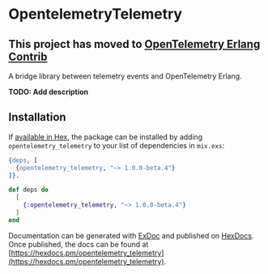 # OpentelemetryTelemetry

## This project has moved to [OpenTelemetry Erlang Contrib](https://github.com/open-telemetry/opentelemetry-erlang-contrib/tree/main/utilities/opentelemetry_telemetry)

A bridge library between telemetry events and OpenTelemetry Erlang. 

**TODO: Add description**

## Installation

If [available in Hex](https://hex.pm/docs/publish), the package can be installed
by adding `opentelemetry_telemetry` to your list of dependencies in `mix.exs`:

```erlang
{deps, [
  {opentelemetry_telemetry, "~> 1.0.0-beta.4"}
]}.
```

```elixir
def deps do
  [
    {:opentelemetry_telemetry, "~> 1.0.0-beta.4"}
  ]
end
```

Documentation can be generated with [ExDoc](https://github.com/elixir-lang/ex_doc)
and published on [HexDocs](https://hexdocs.pm). Once published, the docs can
be found at [https://hexdocs.pm/opentelemetry_telemetry](https://hexdocs.pm/opentelemetry_telemetry).

